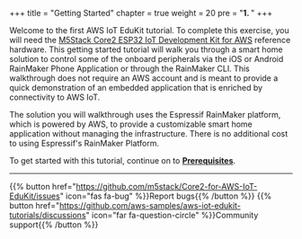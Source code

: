 +++
title = "Getting Started"
chapter = true
weight = 20
pre = "<b>1. </b>"
+++

Welcome to the first AWS IoT EduKit tutorial. To complete this exercise, you will need the [M5Stack Core2 ESP32 IoT Development Kit for AWS](https://www.amazon.com/dp/B08VGRZYJR/) reference hardware. This getting started tutorial will walk you through a smart home solution to control some of the onboard peripherals via the iOS or Android RainMaker Phone Application or through the RainMaker CLI. This walkthrough does not require an AWS account and is meant to provide a quick demonstration of an embedded application that is enriched by connectivity to AWS IoT.

The solution you will walkthrough uses the Espressif RainMaker platform, which is powered by AWS, to provide a customizable smart home application without managing the infrastructure. There is no additional cost to using Espressif's RainMaker Platform.

To get started with this tutorial, continue on to [**Prerequisites**](/en/getting-started/prerequisites.html).

---
{{% button href="https://github.com/m5stack/Core2-for-AWS-IoT-EduKit/issues" icon="fas fa-bug" %}}Report bugs{{% /button %}} {{% button href="https://github.com/aws-samples/aws-iot-edukit-tutorials/discussions" icon="far fa-question-circle" %}}Community support{{% /button %}}